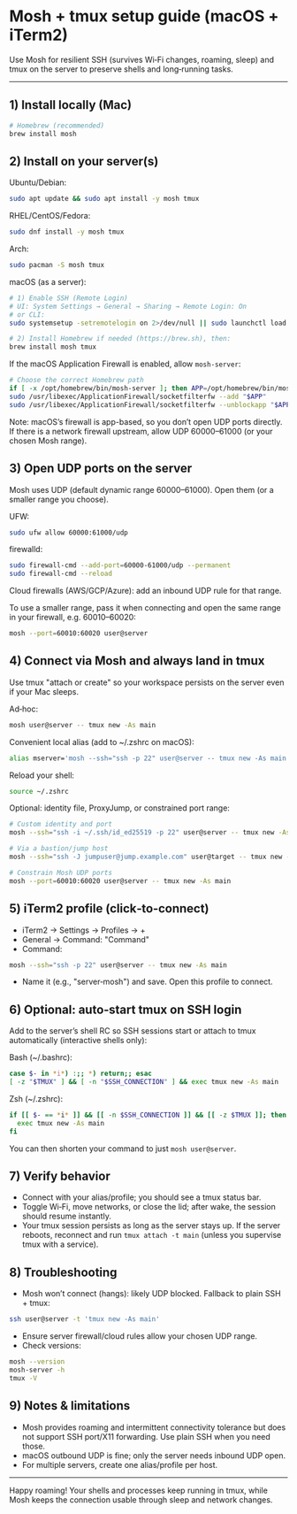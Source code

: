 # Mosh + tmux setup guide (macOS + iTerm2)

Use Mosh for resilient SSH (survives Wi‑Fi changes, roaming, sleep) and tmux on the server to preserve shells and long‑running tasks.

---

## 1) Install locally (Mac)

```bash
# Homebrew (recommended)
brew install mosh
```

## 2) Install on your server(s)

Ubuntu/Debian:
```bash
sudo apt update && sudo apt install -y mosh tmux
```
RHEL/CentOS/Fedora:
```bash
sudo dnf install -y mosh tmux
```
Arch:
```bash
sudo pacman -S mosh tmux
```

macOS (as a server):
```bash
# 1) Enable SSH (Remote Login)
# UI: System Settings → General → Sharing → Remote Login: On
# or CLI:
sudo systemsetup -setremotelogin on 2>/dev/null || sudo launchctl load -w /System/Library/LaunchDaemons/ssh.plist

# 2) Install Homebrew if needed (https://brew.sh), then:
brew install mosh tmux
```

If the macOS Application Firewall is enabled, allow `mosh-server`:
```bash
# Choose the correct Homebrew path
if [ -x /opt/homebrew/bin/mosh-server ]; then APP=/opt/homebrew/bin/mosh-server; else APP=/usr/local/bin/mosh-server; fi
sudo /usr/libexec/ApplicationFirewall/socketfilterfw --add "$APP"
sudo /usr/libexec/ApplicationFirewall/socketfilterfw --unblockapp "$APP"
```
Note: macOS’s firewall is app-based, so you don’t open UDP ports directly. If there is a network firewall upstream, allow UDP 60000–61000 (or your chosen Mosh range).

## 3) Open UDP ports on the server

Mosh uses UDP (default dynamic range 60000–61000). Open them (or a smaller range you choose).

UFW:
```bash
sudo ufw allow 60000:61000/udp
```
firewalld:
```bash
sudo firewall-cmd --add-port=60000-61000/udp --permanent
sudo firewall-cmd --reload
```
Cloud firewalls (AWS/GCP/Azure): add an inbound UDP rule for that range.

To use a smaller range, pass it when connecting and open the same range in your firewall, e.g. 60010–60020:
```bash
mosh --port=60010:60020 user@server
```

## 4) Connect via Mosh and always land in tmux

Use tmux "attach or create" so your workspace persists on the server even if your Mac sleeps.

Ad‑hoc:
```bash
mosh user@server -- tmux new -As main
```

Convenient local alias (add to ~/.zshrc on macOS):
```bash
alias mserver='mosh --ssh="ssh -p 22" user@server -- tmux new -As main'
```
Reload your shell:
```bash
source ~/.zshrc
```

Optional: identity file, ProxyJump, or constrained port range:
```bash
# Custom identity and port
mosh --ssh="ssh -i ~/.ssh/id_ed25519 -p 22" user@server -- tmux new -As main

# Via a bastion/jump host
mosh --ssh="ssh -J jumpuser@jump.example.com" user@target -- tmux new -As main

# Constrain Mosh UDP ports
mosh --port=60010:60020 user@server -- tmux new -As main
```

## 5) iTerm2 profile (click‑to‑connect)

- iTerm2 → Settings → Profiles → +
- General → Command: "Command"
- Command:
```bash
mosh --ssh="ssh -p 22" user@server -- tmux new -As main
```
- Name it (e.g., "server‑mosh") and save. Open this profile to connect.

## 6) Optional: auto‑start tmux on SSH login

Add to the server’s shell RC so SSH sessions start or attach to tmux automatically (interactive shells only):

Bash (~/.bashrc):
```bash
case $- in *i*) :;; *) return;; esac
[ -z "$TMUX" ] && [ -n "$SSH_CONNECTION" ] && exec tmux new -As main
```

Zsh (~/.zshrc):
```bash
if [[ $- == *i* ]] && [[ -n $SSH_CONNECTION ]] && [[ -z $TMUX ]]; then
  exec tmux new -As main
fi
```

You can then shorten your command to just `mosh user@server`.

## 7) Verify behavior

- Connect with your alias/profile; you should see a tmux status bar.
- Toggle Wi‑Fi, move networks, or close the lid; after wake, the session should resume instantly.
- Your tmux session persists as long as the server stays up. If the server reboots, reconnect and run `tmux attach -t main` (unless you supervise tmux with a service).

## 8) Troubleshooting

- Mosh won’t connect (hangs): likely UDP blocked. Fallback to plain SSH + tmux:
```bash
ssh user@server -t 'tmux new -As main'
```
- Ensure server firewall/cloud rules allow your chosen UDP range.
- Check versions:
```bash
mosh --version
mosh-server -h
tmux -V
```

## 9) Notes & limitations

- Mosh provides roaming and intermittent connectivity tolerance but does not support SSH port/X11 forwarding. Use plain SSH when you need those.
- macOS outbound UDP is fine; only the server needs inbound UDP open.
- For multiple servers, create one alias/profile per host.

---

Happy roaming! Your shells and processes keep running in tmux, while Mosh keeps the connection usable through sleep and network changes.
